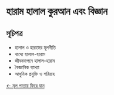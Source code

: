 # হারাম হালাল কুরআন এবং বিজ্ঞান

## সূচিপত্র
- হালাল ও হারামের মূলনীতি
- খাদ্যে হালাল-হারাম
- জীবনযাপনে হালাল-হারাম
- বৈজ্ঞানিক ব্যাখ্যা
- আধুনিক প্রযুক্তি ও শরিয়াহ

[← মূল পাতায় ফিরে যান](index.md) 